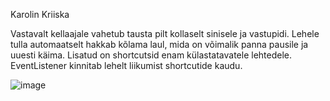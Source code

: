 Karolin Kriiska

Vastavalt kellaajale vahetub tausta pilt kollaselt sinisele ja vastupidi.
Lehele tulla automaatselt hakkab kõlama laul, mida on võimalik panna pausile ja uuesti käima.
Lisatud on shortcutsid enam külastatavatele lehtedele. 
EventListener kinnitab lehelt liikumist shortcutide kaudu.

![image](https://user-images.githubusercontent.com/22071408/110950210-3bdca080-834c-11eb-8cad-7cad630b0b4d.png)


